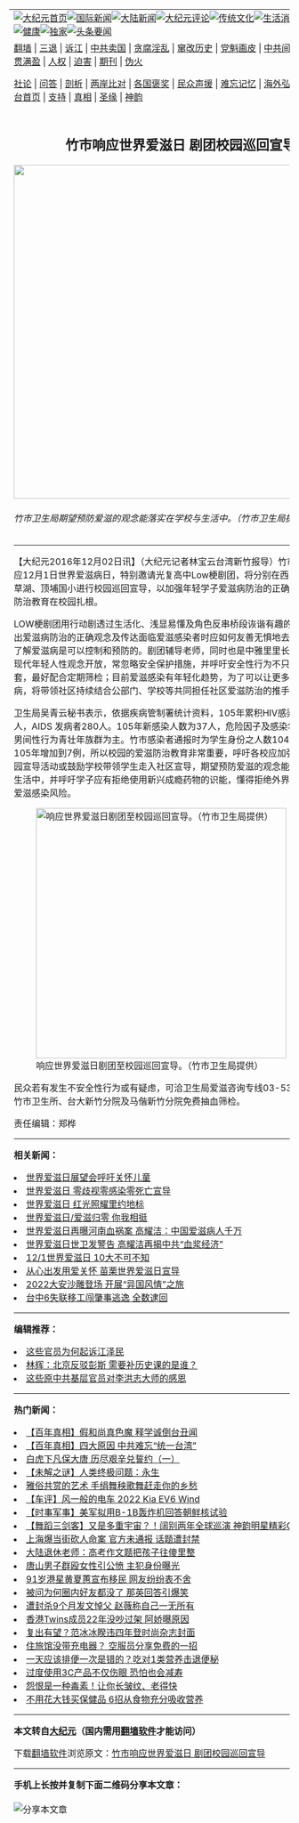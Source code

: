 <a name="1" id="1" target="_blank"></a><span id="1"></span>
<table align=center border="0"><tr><td colspan="2" VALIGN=TOP><a href="https://github.com/cbofqp324/djy/blob/master/gb/nf1351518.md#1"><img src="https://raw.githubusercontent.com/cbofqp324/www/master/t/djy/1.jpg" title="大纪元首页" alt="大纪元首页"></a><a href="https://github.com/cbofqp324/djy/blob/master/gb/n24hr.md#1"><img src="https://raw.githubusercontent.com/cbofqp324/www/master/t/djy/3.jpg" title="国际新闻" alt="国际新闻"></a><a href="https://github.com/cbofqp324/djy/blob/master/gb/nsc413.md#1"><img src="https://raw.githubusercontent.com/cbofqp324/www/master/t/djy/4.jpg" title="大陆新闻" alt="大陆新闻"></a><a href="https://github.com/cbofqp324/djy/blob/master/gb/news392.md#1"><img src="https://raw.githubusercontent.com/cbofqp324/www/master/t/djy/5.jpg" title="大纪元评论" alt="大纪元评论"></a><a href="https://github.com/cbofqp324/djy/blob/master/gb/news2007.md#1"><img src="https://raw.githubusercontent.com/cbofqp324/www/master/t/djy/6.jpg" title="传统文化" alt="传统文化"></a><a href="https://github.com/cbofqp324/djy/blob/master/gb/news2008.md#1"><img src="https://raw.githubusercontent.com/cbofqp324/www/master/t/djy/7.jpg" title="生活消费" alt="生活消费"></a><a href="https://github.com/cbofqp324/djy/blob/master/gb/ncyule.md#1"><img src="https://raw.githubusercontent.com/cbofqp324/www/master/t/djy/8.jpg" title="娱乐休闲" alt="娱乐休闲"></a><a href="https://github.com/cbofqp324/djy/blob/master/gb/nsc1002.md#1"><img src="https://raw.githubusercontent.com/cbofqp324/www/master/t/djy/9.jpg" title="健康" alt="健康"></a><a href="https://github.com/cbofqp324/djy/blob/master/gb/nf6092.md#1"><img src="https://raw.githubusercontent.com/cbofqp324/www/master/t/djy/10a.jpg" title="独家" alt="独家"></a><a href="https://github.com/cbofqp324/djy/blob/master/gb/nf4514.md#1"><img src="https://raw.githubusercontent.com/cbofqp324/www/master/t/djy/12a.jpg" title="头条要闻" alt="头条要闻"></a></td></tr>
<tr><td colspan="2" VALIGN=TOP><a target="_blank" href="https://github.com/cbofqp324/www/blob/master/README.md?zsrh#1">翻墙</a> | <a target="_blank" href="https://github.com/cbofqp324/djy/blob/master/gb/nf5657.md#1">三退</a> | <a target="_blank" href="https://github.com/cbofqp324/djy/blob/master/gb/nf6124.md#1">诉江</a> | <a target="_blank" href="https://github.com/cbofqp324/djy/blob/master/gb/nf1176117.md#1">中共卖国</a> | <a target="_blank" href="https://github.com/cbofqp324/djy/blob/master/gb/nf5773.md#1">贪腐淫乱</a> | <a target="_blank" href="https://github.com/cbofqp324/djy/blob/master/gb/nf1176115.md#1">窜改历史</a> | <a target="_blank" href="https://github.com/cbofqp324/djy/blob/master/gb/nf1176107.md#1">党魁画皮</a> | <a target="_blank" href="https://github.com/cbofqp324/djy/blob/master/gb/nf1320400.md#1">中共间谍</a> | <a target="_blank" href="https://github.com/cbofqp324/djy/blob/master/gb/nf1176114.md#1">破坏传统</a> | <a target="_blank" href="https://github.com/cbofqp324/ntdtv/blob/master/gb/prog447_1.md#1">恶贯满盈</a> | <a target="_blank" href="https://github.com/cbofqp324/djy/blob/master/gb/ncid278.md#1">人权</a> | <a target="_blank" href="https://github.com/cbofqp324/djy/blob/master/gb/nf1176111.md#1">迫害</a> | <a target="_blank" href="https://gitlab.com/szzdlab/mh-qikan/blob/master/README.md#1">期刊</a> | <a target="_blank" href="https://github.com/cbofqp324/djy/blob/master/gb/nf5562.md#1">伪火</a></p><p><a target="_blank" href="https://github.com/cbofqp324/djy/blob/master/gb/9p.md#1">社论</a> | <a target="_blank" href="https://github.com/cbofqp324/djy/blob/master/gb/nf4378.md#1">问答</a> | <a target="_blank" href="https://github.com/cbofqp324/djy/blob/master/gb/nf5792.md#1">剖析</a> | <a target="_blank" href="https://github.com/cbofqp324/djy/blob/master/gb/nf5735.md#1">两岸比对</a> | <a target="_blank" href="https://github.com/cbofqp324/djy/blob/master/gb/nf6119.md#1">各国褒奖</a> | <a target="_blank" href="https://github.com/cbofqp324/djy/blob/master/gb/nf6120.md#1">民众声援</a> | <a target="_blank" href="https://github.com/cbofqp324/djy/blob/master/gb/nf1188594.md#1">难忘记忆</a> | <a target="_blank" href="https://github.com/cbofqp324/djy/blob/master/gb/nf3180.md#1">海外弘传</a> | <a target="_blank" href="https://github.com/cbofqp324/djy/blob/master/gb/nf5410.md#1">万人上访</a> | <a target="_blank" href="https://github.com/cbofqp324/www/blob/master/README.md?zsrh#1">平台首页</a> | <a target="_blank" href="https://github.com/cbofqp324/djy/blob/master/gb/nf4386.md#1">支持</a> | <a target="_blank" href="https://github.com/cbofqp324/djy/blob/master/gb/nf4389.md#1">真相</a> | <a target="_blank" href="https://github.com/cbofqp324/djy/blob/master/gb/nf5790.md#1">圣缘</a> | <a target="_blank" href="https://github.com/cbofqp324/djy/blob/master/gb/nf4786.md#1">神韵</a></td></tr>
<tr><td VALIGN=TOP width="626"><h2 align=center>竹市响应世界爱滋日  剧团校园巡回宣导</h2>
<img width="600" src="https://i.epochtimes.com/assets/uploads/2016/12/233885_medium-600x360.jpg" />
<h6>竹市卫生局期望预防爱滋的观念能落实在学校与生活中。（竹市卫生局提供）
</h6>
<hr>
<p>【大纪元2016年12月02日讯】（大纪元记者林宝云台湾新竹报导）竹市卫生局为响应12月1日世界爱滋病日，特别邀请光复高中Low梗<ahref="https://github.com/cbofqp324/djy/blob/master/gb/tag/%E5%89%A7%E5%9B%A2.md#1">剧团</a>，将分别在西门、龙山、青草湖、顶埔国小进行<ahref="https://github.com/cbofqp324/djy/blob/master/gb/tag/%E6%A0%A1%E5%9B%AD.md#1">校园</a><ahref="https://github.com/cbofqp324/djy/blob/master/gb/tag/%E5%B7%A1%E5%9B%9E.md#1">巡回</a><ahref="https://github.com/cbofqp324/djy/blob/master/gb/tag/%E5%AE%A3%E5%AF%BC.md#1">宣导</a>，以加强年轻学子爱滋病防治的正确观念，让爱滋防治教育在<ahref="https://github.com/cbofqp324/djy/blob/master/gb/tag/%E6%A0%A1%E5%9B%AD.md#1">校园</a>扎根。</p>
<p>LOW梗<ahref="https://github.com/cbofqp324/djy/blob/master/gb/tag/%E5%89%A7%E5%9B%A2.md#1">剧团</a>用行动剧透过生活化、浅显易懂及角色反串桥段诙谐有趣的表演方法，带出爱滋病防治的正确观念及传达面临爱滋感染者时应如何友善无惧地去面对，让民众了解爱滋病是可以控制和预防的。剧团辅导老师，同时也是中雅里里长邬沪生表示，现代年轻人性观念开放，常忽略安全保护措施，并呼吁安全性行为不只全程配戴保险套，最好配合定期筛检；目前爱滋感染有年轻化趋势，为了可以让更多人认识爱滋病，将带领社区持续结合公部门、学校等共同担任社区爱滋防治的推手。</p>
<p>卫生局吴青云秘书表示，依据疾病管制署统计资料，105年累积HIV感染人数571人，AIDS 发病者280人。105年新感染人数为37人，危险因子及感染年龄层亦以男男间性行为青壮年族群为主。竹市感染者通报时为学生身份之人数104年为3例，105年增加到7例，所以校园的爱滋防治教育非常重要，呼吁各校应加强办理各项校园<ahref="https://github.com/cbofqp324/djy/blob/master/gb/tag/%E5%AE%A3%E5%AF%BC.md#1">宣导</a>活动或鼓励学校带领学生走入社区宣导，期望预防爱滋的观念能落实在学校与生活中，并呼吁学子应有拒绝使用新兴成瘾药物的识能，懂得拒绝外界诱惑，以降低爱滋感染风险。</p>
<figure id="attachment_8552379" aria-describedby="caption-attachment-8552379" style="width: 450px" class="wp-caption aligncenter"><ahref=" https://i.epochtimes.com/assets/uploads/2016/12/233886_medium-450x335.jpg" target="_blank" rel="noreferrer noopener"> <img class="size-medium wp-image-8552379" src="https://i.epochtimes.com/assets/uploads/2016/12/233886_medium-450x335.jpg" alt="响应世界爱滋日剧团至校园巡回宣导。（竹市卫生局提供）" width="450" b="335" /></a><figcaption id="caption-attachment-8552379" class="wp-caption-text">响应<ahref="https://github.com/cbofqp324/djy/blob/master/gb/tag/%E4%B8%96%E7%95%8C%E7%88%B1%E6%BB%8B%E6%97%A5.md#1">世界爱滋日</a>剧团至校园<ahref="https://github.com/cbofqp324/djy/blob/master/gb/tag/%E5%B7%A1%E5%9B%9E.md#1">巡回</a>宣导。（竹市卫生局提供）</figcaption></figure>
<p>民众若有发生不安全性行为或有疑虑，可洽卫生局爱滋咨询专线03-5355130，或至竹市卫生所、台大新竹分院及马偕新竹分院免费抽血筛检。</p>
<p>责任编辑：郑桦</p>

<hr>


<strong>相关新闻：</strong>
<li><a href="https://github.com/cbofqp324/djy/blob/master/gb/10/12/1/n3101201.md#1">世界爱滋日展望会呼吁关怀儿童</a></li>
<li><a href="https://github.com/cbofqp324/djy/blob/master/gb/11/11/30/n3444294.md#1">世界爱滋日 零歧视零感染零死亡宣导</a></li>
<li><a href="https://github.com/cbofqp324/djy/blob/master/gb/11/12/2/n3446000.md#1">世界爱滋日 红光照耀里约地标</a></li>
<li><a href="https://github.com/cbofqp324/djy/blob/master/gb/12/11/29/n3741207.md#1">世界爱滋日/爱滋归零  你我相挺</a></li>
<li><a href="https://github.com/cbofqp324/djy/blob/master/gb/13/12/1/n4023575.md#1">世界爱滋日再曝河南血祸案 高耀洁：中国爱滋病人千万</a></li>
<li><a href="https://github.com/cbofqp324/djy/blob/master/gb/14/12/2/n4308901.md#1">世界爱滋日世卫发警告 高耀洁再揭中共“血浆经济”</a></li>
<li><a href="https://github.com/cbofqp324/djy/blob/master/gb/15/11/30/n4584982.md#1">12/1世界爱滋日 10大不可不知</a></li>
<li><a href="https://github.com/cbofqp324/djy/blob/master/gb/16/12/1/n8548392.md#1">从心出发用爱关怀   苗栗世界爱滋日宣导</a></li>
<li><a href="https://github.com/cbofqp324/djy/blob/master/gb/22/6/12/n13757841.md#1">2022大安沙雕登场 开展“异国风情”之旅</a></li>
<li><a href="https://github.com/cbofqp324/djy/blob/master/gb/22/6/12/n13757853.md#1">台中6失联移工闯肇事逃逸 全数逮回</a></li>
<hr>


<strong>编辑推荐：</strong>
<li><a href="https://github.com/ychojm359/djy/blob/master/gb/18/8/28/n10672014.md?dfh#1" target="_blank">这些官员为何起诉江泽民</a></li><li><a href="https://github.com/tsiac2612/djy/blob/master/gb/18/10/13/n10781989.md#1" target="_blank">林辉：北京反驳彭斯 需要补历史课的是谁？</a></li><li><a href="https://github.com/tsiac2612/djy/blob/master/gb/18/11/6/n10834201.md#1" target="_blank">这些原中共基层官员对李洪志大师的感恩</a></li>
<hr>

<strong>热门新闻：</strong>
<li><a href="https://github.com/cbofqp324/djy/blob/master/gb/22/5/12/n13734792.md#1">【百年真相】假和尚真色魔 释学诚倒台丑闻</a></li>
<li><a href="https://github.com/cbofqp324/djy/blob/master/gb/22/5/20/n13741839.md#1">【百年真相】四大原因 中共难忘“统一台湾”</a></li>
<li><a href="https://github.com/cbofqp324/djy/blob/master/gb/22/6/2/n13750747.md#1">白虎下凡保大唐 历尽艰辛兑誓约（一）</a></li>
<li><a href="https://github.com/cbofqp324/djy/blob/master/gb/22/6/5/n13753020.md#1">【未解之谜】人类终极问题：永生</a></li>
<li><a href="https://github.com/cbofqp324/djy/blob/master/gb/22/5/24/n13743984.md#1">雅俗共赏的艺术 手绢舞秧歌舞赶走你的乡愁</a></li>
<li><a href="https://github.com/cbofqp324/djy/blob/master/gb/22/6/10/n13756832.md#1">【车评】风一般的电车 2022 Kia EV6 Wind</a></li>
<li><a href="https://github.com/cbofqp324/djy/blob/master/gb/22/6/12/n13757943.md#1">【时事军事】美军拟用B-1B轰炸机回答朝鲜核试验</a></li>
<li><a href="https://github.com/cbofqp324/djy/blob/master/gb/22/6/12/n13757494.md#1">【舞蹈三剑客】又是多重宇宙？！阔别两年全球巡演 神韵明星精彩Q&#038;A</a></li>
<li><a href="https://github.com/cbofqp324/djy/blob/master/gb/22/6/11/n13756964.md#1">上海爆当街砍人命案 官方未通报 话题遭封禁</a></li>
<li><a href="https://github.com/cbofqp324/djy/blob/master/gb/22/6/11/n13757103.md#1">大陆退休老师：高考作文题把孩子往傻里整</a></li>
<li><a href="https://github.com/cbofqp324/djy/blob/master/gb/22/6/11/n13757180.md#1">唐山男子群殴女性引公愤 主犯身份曝光</a></li>
<li><a href="https://github.com/cbofqp324/djy/blob/master/gb/22/6/10/n13756794.md#1">91岁港星黄夏蕙宣布移民 网友纷纷表不舍</a></li>
<li><a href="https://github.com/cbofqp324/djy/blob/master/gb/22/6/10/n13756813.md#1">被问为何圈内好友都没了 那英回答引爆笑</a></li>
<li><a href="https://github.com/cbofqp324/djy/blob/master/gb/22/6/12/n13758012.md#1">遭封杀9个月发文悼父 赵薇称自己一无所有</a></li>
<li><a href="https://github.com/cbofqp324/djy/blob/master/gb/22/6/10/n13756846.md#1">香港Twins成员22年没吵过架 阿娇曝原因</a></li>
<li><a href="https://github.com/cbofqp324/djy/blob/master/gb/22/6/12/n13757972.md#1">复出有望？范冰冰睽违四年登时尚杂志封面</a></li>
<li><a href="https://github.com/cbofqp324/djy/blob/master/gb/22/6/12/n13757611.md#1">住旅馆没带充电器？ 空服员分享免费的一招</a></li>
<li><a href="https://github.com/cbofqp324/djy/blob/master/gb/22/6/10/n13756764.md#1">一天应该排便一次是错的？吃对1类营养击退便秘</a></li>
<li><a href="https://github.com/cbofqp324/djy/blob/master/gb/22/6/12/n13757533.md#1">过度使用3C产品不仅伤眼 恐怕也会减寿</a></li>
<li><a href="https://github.com/cbofqp324/djy/blob/master/gb/22/6/9/n13755971.md#1">怨恨是一种毒素！让你长皱纹、老得快</a></li>
<li><a href="https://github.com/cbofqp324/djy/blob/master/gb/22/5/30/n13748664.md#1">不用花大钱买保健品 6招从食物充分吸收营养</a></li>
<hr>

<strong>本文转自<a href="https://www.epochtimes.com">大纪元</a>（国内需用<a href="https://github.com/cbofqp324/www/blob/master/README.md#8">翻墙软件</a>才能访问）</strong><p>下载<a href="https://github.com/cbofqp324/www/blob/master/README.md#8">翻墙软件</a>浏览原文：<a href="https://www.epochtimes.com/gb/16/12/2/n8552368.htm">竹市响应世界爱滋日  剧团校园巡回宣导</a></p><hr>

<strong>手机上长按并复制下面二维码分享本文章：</strong><br><br><img src="https://chart.apis.google.com/chart?cht=qr&chs=240x240&choe=UTF-8&chld=M|2&chl=https://github.com/cbofqp324/djy/blob/master/gb/16/12/2/n8552368.md%231" title="分享本文章"></td><td VALIGN=TOP><a href="https://github.com/cbofqp324/djy/blob/master/gb/16/1/21/n4622075.md?dfh#1" target="_blank"><img src="https://raw.githubusercontent.com/cbofqp324/djy/master/gb/300/wei-f1.jpg" title="中共的伪火骗局"  alt="中共的伪火骗局"></a><br><a href="https://github.com/cbofqp324/www/blob/master/README.md?dfh#9" target="_blank"><img src="https://raw.githubusercontent.com/cbofqp324/djy/master/gb/300/yong-h.jpg" title="永恒的见证"  alt="永恒的见证"></a><br><a href="https://github.com/cbofqp324/djy/blob/master/gb/13/9/29/n3974789.md?dfh#1" target="_blank"><img src="https://raw.githubusercontent.com/cbofqp324/djy/master/gb/300/shang-lnz.jpg" title="善良女子被中共投男牢"  alt="善良女子被中共投男牢"></a><br><a href="https://github.com/cbofqp324/djy/blob/master/gb/16/3/16/n4663449.md?dfh#1" target="_blank"><img src="https://raw.githubusercontent.com/cbofqp324/djy/master/gb/300/huo-z3.jpg" title="警卫目击活摘器官"  alt="警卫目击活摘器官"></a><br><a href="https://github.com/cbofqp324/djy/blob/master/gb/16/8/7/n8177641.md?dfh#1" target="_blank"><img src="https://raw.githubusercontent.com/cbofqp324/djy/master/gb/300/huo-z4.jpg" title="证人描述活摘恐怖"  alt="证人描述活摘恐怖"></a><br><a href="https://github.com/cbofqp324/djy/blob/master/gb/10/4/19/n2881569.md?dfh#1" target="_blank"><img src="https://raw.githubusercontent.com/cbofqp324/djy/master/gb/300/huo-z1.jpg" title="揭开活摘器官黑幕"  alt="揭开活摘器官黑幕"></a><br><a href="https://github.com/cbofqp324/djy/blob/master/gb/10/11/7/n3077476.md?dfh#1" target="_blank"><img src="https://raw.githubusercontent.com/cbofqp324/djy/master/gb/300/ma-ks.jpg" title="马克思的成魔之路"  alt="马克思的成魔之路"></a><br><a href="https://github.com/cbofqp324/djy/blob/master/gb/14/6/9/n4173977.md?dfh#1" target="_blank"><img src="https://raw.githubusercontent.com/cbofqp324/djy/master/gb/300/chang-zs.jpg" title="藏字石 蕴天机"  alt="藏字石 蕴天机"></a><br><a href="https://github.com/cbofqp324/djy/blob/master/gb/18/5/10/n10381511.md?dfh#1" target="_blank"><img src="https://raw.githubusercontent.com/cbofqp324/djy/master/gb/300/st1.jpg" title="关注三亿人三退"  alt="关注三亿人三退"></a><br><a href="https://github.com/cbofqp324/djy/blob/master/gb/18/3/21/n10237682.md?dfh#1" target="_blank"><img src="https://raw.githubusercontent.com/cbofqp324/djy/master/gb/300/jie-t.jpg" title="解体中共复兴中华"  alt="解体中共复兴中华"></a><br><a href="https://github.com/cbofqp324/djy/blob/master/gb/9/2/9/n2422991.md?dfh#1" target="_blank"><img src="https://raw.githubusercontent.com/cbofqp324/djy/master/gb/300/gao-zs.jpg" title="中共迫害良心律师"  alt="中共迫害良心律师"></a><br><a href="https://github.com/cbofqp324/djy/blob/master/gb/18/12/9/n10900044.md?dfh#1" target="_blank"><img src="https://raw.githubusercontent.com/cbofqp324/djy/master/gb/300/sj1.jpg" title="三百多万人举报江泽民"  alt="三百多万人举报江泽民"></a><br><a href="https://github.com/cbofqp324/djy/blob/master/gb/18/8/28/n10672014.md?dfh#1" target="_blank"><img src="https://raw.githubusercontent.com/cbofqp324/djy/master/gb/300/sj2.jpg" title="这些官员为何起诉江泽民"  alt="这些官员为何起诉江泽民"></a><br><a href="https://github.com/cbofqp324/djy/blob/master/gb/8/12/18/n2367165.md?dfh#1" target="_blank"><img src="https://raw.githubusercontent.com/cbofqp324/djy/master/gb/300/liangan.jpg" title="海峡两岸的强烈对比"  alt="海峡两岸的强烈对比"></a><br><a href="https://github.com/cbofqp324/djy/blob/master/gb/15/12/10/n4593139.md?dfh#1" target="_blank"><img src="https://raw.githubusercontent.com/cbofqp324/djy/master/gb/300/jia-ndzl.jpg" title="加拿大总理的贺信"  alt="加拿大总理的贺信"></a><br><a href="https://github.com/cbofqp324/djy/blob/master/gb/11/6/17/n3289382.md?dfh#1" target="_blank"><img src="https://raw.githubusercontent.com/cbofqp324/djy/master/gb/300/xiao-wd.jpg" title="探寻真相兼听则明"  alt="探寻真相兼听则明"></a><br><a href="https://github.com/cbofqp324/djy/blob/master/gb/18/10/27/n10812623.md?dfh#1" target="_blank"><img src="https://raw.githubusercontent.com/cbofqp324/djy/master/gb/300/yindu.jpg" title="印度媒体报道东方"  alt="印度媒体报道东方"></a><br><a href="https://github.com/cbofqp324/djy/blob/master/gb/18/6/9/n10469652.md?dfh#1" target="_blank"><img src="https://raw.githubusercontent.com/cbofqp324/djy/master/gb/300/xie-j.jpg" title="不一样的海外校园"  alt="不一样的海外校园"></a><br><a href="https://github.com/cbofqp324/djy/blob/master/gb/7/4/5/n1669415.md?dfh#1" target="_blank"><img src="https://raw.githubusercontent.com/cbofqp324/djy/master/gb/300/li-up.jpg" title="从大师到徒弟的传奇"  alt="从大师到徒弟的传奇"></a><br><a href="https://github.com/cbofqp324/djy/blob/master/gb/17/5/26/n9191512.md?dfh#1" target="_blank"><img src="https://raw.githubusercontent.com/cbofqp324/djy/master/gb/300/zfl2.jpg" title="亿万人与东方一本奇书"  alt="亿万人与东方一本奇书"></a><br><a href="https://github.com/cbofqp324/djy/blob/master/gb/13/11/27/n4020290.md?dfh#1" target="_blank"><img src="https://raw.githubusercontent.com/cbofqp324/djy/master/gb/300/zhen-h.jpg" title="大陆见不到的震撼场面"  alt="大陆见不到的震撼场面"></a><br><a href="https://github.com/cbofqp324/djy/blob/master/gb/15/7/17/n4482910.md?dfh#1" target="_blank"><img src="https://raw.githubusercontent.com/cbofqp324/djy/master/gb/300/dalu-sk.jpg" title="人心向善 大陆当初盛况"  alt="人心向善 大陆当初盛况"></a><br><a href="https://github.com/cbofqp324/djy/blob/master/gb/19/1/5/n10955468.md?dfh#1" target="_blank"><img src="https://raw.githubusercontent.com/cbofqp324/djy/master/gb/300/zfl1.jpg" title="追寻真理 这书讲什么"  alt="追寻真理 这书讲什么"></a><br><a href="https://github.com/cbofqp324/www/blob/master/README.md?dfh#1" target="_blank"><img src="https://raw.githubusercontent.com/cbofqp324/djy/master/gb/300/fq1.jpg" title="下载免费翻墙软件"  alt="下载免费翻墙软件"></a><br></td></tr></table>
